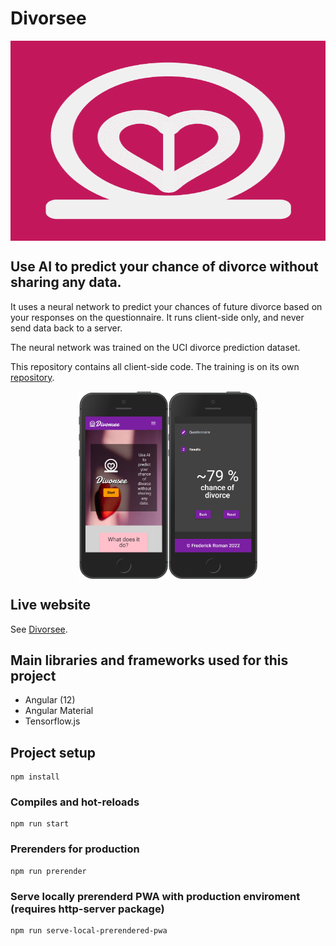 # Divorsee

<div style="display:flex; flex-direction:column;"><img src="https://github.com/FrederickRoman/Divorsee/blob/main/src/assets/icons/icon-512x512.png" alt="Divorsee logo" height="320"/>
</div>

## Use AI to predict your chance of divorce without sharing any data. 

It uses a neural network to predict your chances of future divorce based on your responses on the questionnaire. It runs client-side only, and never send data back to a server.

The neural network was trained on the UCI divorce prediction dataset.

This repository contains all client-side code. The training is on its own [repository](https://github.com/FrederickRoman/divorce-predictor).

<div style="display:flex; justify-content:center; align-items:center;">
    <img src="https://github.com/FrederickRoman/Divorsee/blob/main/docs/mockups/Banner_iPhone%205_SE.png" height="300" alt="Banner mockup"/>
    <img src="https://github.com/FrederickRoman/Divorsee/blob/main/docs/mockups/Result_iPhone%205_SE.png" height="300" alt="Results mockup"/>
</div>

## Live website

See [Divorsee](https://divorsee.netlify.app).

## Main libraries and frameworks used for this project

+ Angular (12)
+ Angular Material
+ Tensorflow.js

## Project setup

```
npm install
```

### Compiles and hot-reloads

```
npm run start
```

### Prerenders for production

```
npm run prerender
```

### Serve locally prerenderd PWA with production enviroment (requires http-server package)
 
```
npm run serve-local-prerendered-pwa
```





